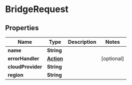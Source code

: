 

# BridgeRequest


## Properties

Name | Type | Description | Notes
------------ | ------------- | ------------- | -------------
**name** | **String** |  | 
**errorHandler** | [**Action**](Action.md) |  |  [optional]
**cloudProvider** | **String** |  | 
**region** | **String** |  | 




